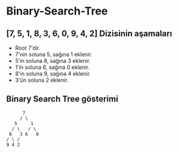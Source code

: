 # Binary-Search-Tree

## [7, 5, 1, 8, 3, 6, 0, 9, 4, 2] Dizisinin aşamaları

- Root 7'dir.
- 7'nin soluna 5, sağına 1 eklenir.
- 5'in soluna 8, sağına 3 eklenir.
- 1'in soluna 6, sağına 0 eklenir.
- 8'in soluna 9, sağına 4 eklenir.
- 3'ün soluna 2 eklenir.

## Binary Search Tree gösterimi

          7     
         / \
       5     1
      / \   / \ 
     8   3 6   0
    / \ /       
    9 4 2     
